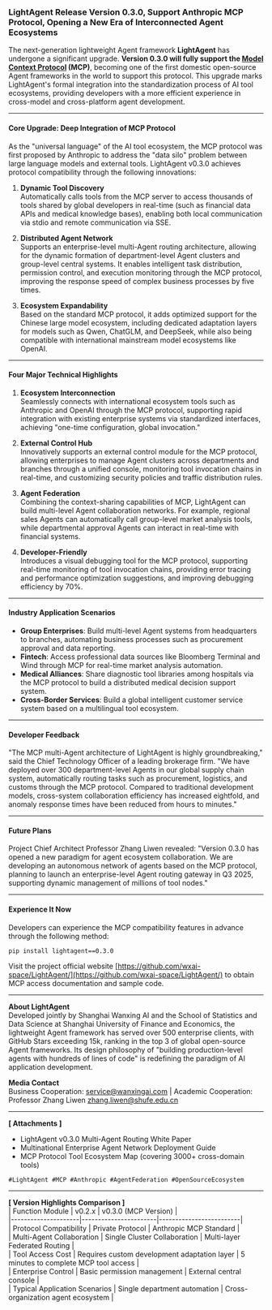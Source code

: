 ### **LightAgent Release Version 0.3.0, Support Anthropic MCP Protocol, Opening a New Era of Interconnected Agent Ecosystems**

The next-generation lightweight Agent framework **LightAgent** has undergone a significant upgrade. **Version 0.3.0 will fully support the [Model Context Protocol](https://modelcontextprotocol.io/) (MCP)**, becoming one of the first domestic open-source Agent frameworks in the world to support this protocol. This upgrade marks LightAgent's formal integration into the standardization process of AI tool ecosystems, providing developers with a more efficient experience in cross-model and cross-platform agent development.

---

#### **Core Upgrade: Deep Integration of MCP Protocol**
As the "universal language" of the AI tool ecosystem, the MCP protocol was first proposed by Anthropic to address the "data silo" problem between large language models and external tools. LightAgent v0.3.0 achieves protocol compatibility through the following innovations:

1. **Dynamic Tool Discovery**  
   Automatically calls tools from the MCP server to access thousands of tools shared by global developers in real-time (such as financial data APIs and medical knowledge bases), enabling both local communication via stdio and remote communication via SSE.

2. **Distributed Agent Network**  
   Supports an enterprise-level multi-Agent routing architecture, allowing for the dynamic formation of department-level Agent clusters and group-level central systems. It enables intelligent task distribution, permission control, and execution monitoring through the MCP protocol, improving the response speed of complex business processes by five times.

3. **Ecosystem Expandability**  
   Based on the standard MCP protocol, it adds optimized support for the Chinese large model ecosystem, including dedicated adaptation layers for models such as Qwen, ChatGLM, and DeepSeek, while also being compatible with international mainstream model ecosystems like OpenAI.

---

#### **Four Major Technical Highlights**
1. **Ecosystem Interconnection**  
   Seamlessly connects with international ecosystem tools such as Anthropic and OpenAI through the MCP protocol, supporting rapid integration with existing enterprise systems via standardized interfaces, achieving "one-time configuration, global invocation."

2. **External Control Hub**  
   Innovatively supports an external control module for the MCP protocol, allowing enterprises to manage Agent clusters across departments and branches through a unified console, monitoring tool invocation chains in real-time, and customizing security policies and traffic distribution rules.

3. **Agent Federation**  
   Combining the context-sharing capabilities of MCP, LightAgent can build multi-level Agent collaboration networks. For example, regional sales Agents can automatically call group-level market analysis tools, while departmental approval Agents can interact in real-time with financial systems.

4. **Developer-Friendly**  
   Introduces a visual debugging tool for the MCP protocol, supporting real-time monitoring of tool invocation chains, providing error tracing and performance optimization suggestions, and improving debugging efficiency by 70%.

---

#### **Industry Application Scenarios**
- **Group Enterprises**: Build multi-level Agent systems from headquarters to branches, automating business processes such as procurement approval and data reporting.  
- **Fintech**: Access professional data sources like Bloomberg Terminal and Wind through MCP for real-time market analysis automation.  
- **Medical Alliances**: Share diagnostic tool libraries among hospitals via the MCP protocol to build a distributed medical decision support system.  
- **Cross-Border Services**: Build a global intelligent customer service system based on a multilingual tool ecosystem.  

---

#### **Developer Feedback**
"The MCP multi-Agent architecture of LightAgent is highly groundbreaking," said the Chief Technology Officer of a leading brokerage firm. "We have deployed over 300 department-level Agents in our global supply chain system, automatically routing tasks such as procurement, logistics, and customs through the MCP protocol. Compared to traditional development models, cross-system collaboration efficiency has increased eightfold, and anomaly response times have been reduced from hours to minutes."

---

#### **Future Plans**
Project Chief Architect Professor Zhang Liwen revealed: "Version 0.3.0 has opened a new paradigm for agent ecosystem collaboration. We are developing an autonomous network of agents based on the MCP protocol, planning to launch an enterprise-level Agent routing gateway in Q3 2025, supporting dynamic management of millions of tool nodes."

---

#### **Experience It Now**
Developers can experience the MCP compatibility features in advance through the following method:  
```bash
pip install lightagent==0.3.0
```
Visit the project official website [https://github.com/wxai-space/LightAgent/](https://github.com/wxai-space/LightAgent/) to obtain MCP access documentation and sample code.

---

**About LightAgent**  
Developed jointly by Shanghai Wanxing AI and the School of Statistics and Data Science at Shanghai University of Finance and Economics, the lightweight Agent framework has served over 500 enterprise clients, with GitHub Stars exceeding 15k, ranking in the top 3 of global open-source Agent frameworks. Its design philosophy of "building production-level agents with hundreds of lines of code" is redefining the paradigm of AI application development.

**Media Contact**  
Business Cooperation: service@wanxingai.com | Academic Cooperation: Professor Zhang Liwen zhang.liwen@shufe.edu.cn

---

**[ Attachments ]**  
- LightAgent v0.3.0 Multi-Agent Routing White Paper  
- Multinational Enterprise Agent Network Deployment Guide  
- MCP Protocol Tool Ecosystem Map (covering 3000+ cross-domain tools)  

`#LightAgent #MCP #Anthropic #AgentFederation #OpenSourceEcosystem`  

---

**[ Version Highlights Comparison ]**  
| Function Module     | v0.2.x                | v0.3.0 (MCP Version)   |  
|---------------------|-----------------------|-------------------------|  
| Protocol Compatibility | Private Protocol      | Anthropic MCP Standard  |  
| Multi-Agent Collaboration | Single Cluster Collaboration | Multi-layer Federated Routing |  
| Tool Access Cost    | Requires custom development adaptation layer | 5 minutes to complete MCP tool access |  
| Enterprise Control   | Basic permission management | External central console |  
| Typical Application Scenarios | Single department automation | Cross-organization agent ecosystem |